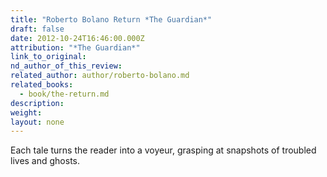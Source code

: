 ```yaml
---
title: "Roberto Bolano Return *The Guardian*"
draft: false
date: 2012-10-24T16:46:00.000Z
attribution: "*The Guardian*"
link_to_original:
nd_author_of_this_review:
related_author: author/roberto-bolano.md
related_books:
  - book/the-return.md
description:
weight:
layout: none
---
```

Each tale turns the reader into a voyeur, grasping at snapshots of troubled lives and ghosts.

